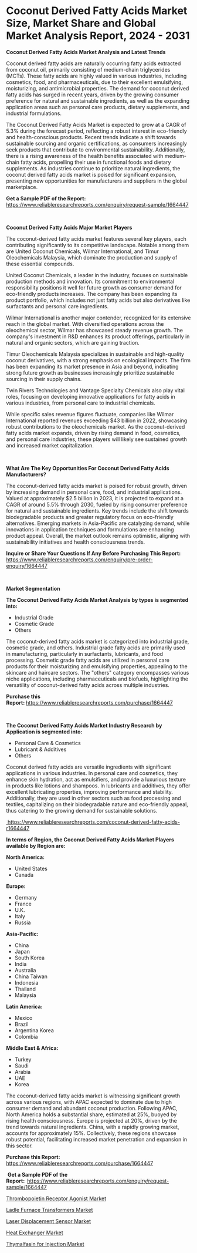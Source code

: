 <p><h1>Coconut Derived Fatty Acids Market Size, Market Share and Global Market Analysis Report, 2024 - 2031</h1></p><p><strong>Coconut Derived Fatty Acids Market Analysis and Latest Trends</strong></p>
<p><p>Coconut derived fatty acids are naturally occurring fatty acids extracted from coconut oil, primarily consisting of medium-chain triglycerides (MCTs). These fatty acids are highly valued in various industries, including cosmetics, food, and pharmaceuticals, due to their excellent emulsifying, moisturizing, and antimicrobial properties. The demand for coconut derived fatty acids has surged in recent years, driven by the growing consumer preference for natural and sustainable ingredients, as well as the expanding application areas such as personal care products, dietary supplements, and industrial formulations.</p><p>The Coconut Derived Fatty Acids Market is expected to grow at a CAGR of 5.3% during the forecast period, reflecting a robust interest in eco-friendly and health-conscious products. Recent trends indicate a shift towards sustainable sourcing and organic certifications, as consumers increasingly seek products that contribute to environmental sustainability. Additionally, there is a rising awareness of the health benefits associated with medium-chain fatty acids, propelling their use in functional foods and dietary supplements. As industries continue to prioritize natural ingredients, the coconut derived fatty acids market is poised for significant expansion, presenting new opportunities for manufacturers and suppliers in the global marketplace.</p></p>
<p><strong>Get a Sample PDF of the Report:&nbsp;</strong> <a href="https://www.reliableresearchreports.com/enquiry/request-sample/1664447?utm_campaign=1289&utm_medium=2&utm_source=Github&utm_content=ia&utm_term=03102024&utm_id=coconut-derived-fatty-acids">https://www.reliableresearchreports.com/enquiry/request-sample/1664447</a></p>
<p>&nbsp;</p>
<p><strong>Coconut Derived Fatty Acids Major Market Players</strong></p>
<p><p>The coconut-derived fatty acids market features several key players, each contributing significantly to its competitive landscape. Notable among them are United Coconut Chemicals, Wilmar International, and Timur Oleochemicals Malaysia, which dominate the production and supply of these essential compounds.</p><p>United Coconut Chemicals, a leader in the industry, focuses on sustainable production methods and innovation. Its commitment to environmental responsibility positions it well for future growth as consumer demand for eco-friendly products increases. The company has been expanding its product portfolio, which includes not just fatty acids but also derivatives like surfactants and personal care ingredients.</p><p>Wilmar International is another major contender, recognized for its extensive reach in the global market. With diversified operations across the oleochemical sector, Wilmar has showcased steady revenue growth. The company's investment in R&D enhances its product offerings, particularly in natural and organic sectors, which are gaining traction.</p><p>Timur Oleochemicals Malaysia specializes in sustainable and high-quality coconut derivatives, with a strong emphasis on ecological impacts. The firm has been expanding its market presence in Asia and beyond, indicating strong future growth as businesses increasingly prioritize sustainable sourcing in their supply chains.</p><p>Twin Rivers Technologies and Vantage Specialty Chemicals also play vital roles, focusing on developing innovative applications for fatty acids in various industries, from personal care to industrial chemicals.</p><p>While specific sales revenue figures fluctuate, companies like Wilmar International reported revenues exceeding $43 billion in 2022, showcasing robust contributions to the oleochemicals market. As the coconut-derived fatty acids market expands, driven by rising demand in food, cosmetics, and personal care industries, these players will likely see sustained growth and increased market capitalization.</p></p>
<p>&nbsp;</p>
<p><strong>What Are The Key Opportunities For Coconut Derived Fatty Acids Manufacturers?</strong></p>
<p><p>The coconut-derived fatty acids market is poised for robust growth, driven by increasing demand in personal care, food, and industrial applications. Valued at approximately $2.5 billion in 2023, it is projected to expand at a CAGR of around 5.5% through 2030, fueled by rising consumer preference for natural and sustainable ingredients. Key trends include the shift towards biodegradable products and greater regulatory focus on eco-friendly alternatives. Emerging markets in Asia-Pacific are catalyzing demand, while innovations in application techniques and formulations are enhancing product appeal. Overall, the market outlook remains optimistic, aligning with sustainability initiatives and health consciousness trends.</p></p>
<p><strong>Inquire or Share Your Questions If Any Before Purchasing This Report:</strong> <a href="https://www.reliableresearchreports.com/enquiry/pre-order-enquiry/1664447?utm_campaign=1289&utm_medium=2&utm_source=Github&utm_content=ia&utm_term=03102024&utm_id=coconut-derived-fatty-acids">https://www.reliableresearchreports.com/enquiry/pre-order-enquiry/1664447</a></p>
<p>&nbsp;</p>
<p><strong>Market Segmentation</strong></p>
<p><strong>The Coconut Derived Fatty Acids Market Analysis by types is segmented into:</strong></p>
<p><ul><li>Industrial Grade</li><li>Cosmetic Grade</li><li>Others</li></ul></p>
<p><p>The coconut-derived fatty acids market is categorized into industrial grade, cosmetic grade, and others. Industrial grade fatty acids are primarily used in manufacturing, particularly in surfactants, lubricants, and food processing. Cosmetic grade fatty acids are utilized in personal care products for their moisturizing and emulsifying properties, appealing to the skincare and haircare sectors. The "others" category encompasses various niche applications, including pharmaceuticals and biofuels, highlighting the versatility of coconut-derived fatty acids across multiple industries.</p></p>
<p><strong>Purchase this Report:&nbsp;</strong><a href="https://www.reliableresearchreports.com/purchase/1664447?utm_campaign=1289&utm_medium=2&utm_source=Github&utm_content=ia&utm_term=03102024&utm_id=coconut-derived-fatty-acids">https://www.reliableresearchreports.com/purchase/1664447</a></p>
<p>&nbsp;</p>
<p><strong>The Coconut Derived Fatty Acids Market Industry Research by Application is segmented into:</strong></p>
<p><ul><li>Personal Care & Cosmetics</li><li>Lubricant & Additives</li><li>Others</li></ul></p>
<p><p>Coconut derived fatty acids are versatile ingredients with significant applications in various industries. In personal care and cosmetics, they enhance skin hydration, act as emulsifiers, and provide a luxurious texture in products like lotions and shampoos. In lubricants and additives, they offer excellent lubricating properties, improving performance and stability. Additionally, they are used in other sectors such as food processing and textiles, capitalizing on their biodegradable nature and eco-friendly appeal, thus catering to the growing demand for sustainable solutions.</p></p>
<p><a href="https://www.reliableresearchreports.com/coconut-derived-fatty-acids-r1664447?utm_campaign=1289&utm_medium=2&utm_source=Github&utm_content=ia&utm_term=03102024&utm_id=coconut-derived-fatty-acids">&nbsp;https://www.reliableresearchreports.com/coconut-derived-fatty-acids-r1664447</a></p>
<p><strong>In terms of Region, the Coconut Derived Fatty Acids Market Players available by Region are:</strong></p>
<p>
    <p> <strong> North America: </strong>
        <ul>
            <li>United States</li>
            <li>Canada</li>
        </ul>
        </p> 
    <p> <strong> Europe: </strong>
        <ul>
            <li>Germany</li>
            <li>France</li>
            <li>U.K.</li>
            <li>Italy</li>
            <li>Russia</li>
        </ul>
        </p> 
    <p> <strong> Asia-Pacific: </strong>
        <ul>
            <li>China</li>
            <li>Japan</li>
            <li>South Korea</li>
            <li>India</li>
            <li>Australia</li>
            <li>China Taiwan</li>
            <li>Indonesia</li>
            <li>Thailand</li>
            <li>Malaysia</li>
        </ul>
        </p> 
    <p> <strong> Latin America: </strong>
        <ul>
            <li>Mexico</li>
            <li>Brazil</li>
            <li>Argentina Korea</li>
            <li>Colombia</li>
        </ul>
        </p> 
    <p> <strong> Middle East & Africa: </strong>
        <ul>
            <li>Turkey</li>
            <li>Saudi</li>
            <li>Arabia</li>
            <li>UAE</li>
            <li>Korea</li>
        </ul>
    </p>
    </p>
<p><p>The coconut-derived fatty acids market is witnessing significant growth across various regions, with APAC expected to dominate due to high consumer demand and abundant coconut production. Following APAC, North America holds a substantial share, estimated at 25%, buoyed by rising health consciousness. Europe is projected at 20%, driven by the trend towards natural ingredients. China, with a rapidly growing market, accounts for approximately 15%. Collectively, these regions showcase robust potential, facilitating increased market penetration and expansion in this sector.</p></p>
<p><strong>Purchase this Report: </strong><a href="https://www.reliableresearchreports.com/purchase/1664447?utm_campaign=1289&utm_medium=2&utm_source=Github&utm_content=ia&utm_term=03102024&utm_id=coconut-derived-fatty-acids">https://www.reliableresearchreports.com/purchase/1664447</a></p>
<p>&nbsp;<strong>Get a Sample PDF of the Report:&nbsp;&nbsp;</strong><a href="https://www.reliableresearchreports.com/enquiry/request-sample/1664447?utm_campaign=1289&utm_medium=2&utm_source=Github&utm_content=ia&utm_term=03102024&utm_id=coconut-derived-fatty-acids">https://www.reliableresearchreports.com/enquiry/request-sample/1664447</a></p>
<p><strong></strong></p>
<p><p><a href="https://issuu.com/reportprime-2/docs/thrombopoietin-receptor-agonist-mar_1315c4ba5009e3?utm_campaign=1289&utm_medium=2&utm_source=Github&utm_content=ia&utm_term=03102024&utm_id=coconut-derived-fatty-acids">Thrombopoietin Receptor Agonist Market</a></p><p><a href="https://github.com/globismark/Market-Research-Report-List-5/blob/main/ladle-furnace-transformers-market.md?utm_campaign=1289&utm_medium=2&utm_source=Github&utm_content=ia&utm_term=03102024&utm_id=coconut-derived-fatty-acids">Ladle Furnace Transformers Market</a></p><p><a href="https://www.linkedin.com/pulse/laser-displacement-sensor-market-research-report-exploring-size-gqyhf?trackingId=bX9pygSiS4KC%2Br5JqLF%2FVQ%3D%3D&utm_campaign=1289&utm_medium=2&utm_source=Github&utm_content=ia&utm_term=03102024&utm_id=coconut-derived-fatty-acids">Laser Displacement Sensor Market</a></p><p><a href="https://www.linkedin.com/pulse/global-heat-exchanger-market-analysis-key-trends-future-p2jhe?utm_campaign=1289&utm_medium=2&utm_source=Github&utm_content=ia&utm_term=03102024&utm_id=coconut-derived-fatty-acids">Heat Exchanger Market</a></p><p><a href="https://issuu.com/reportprime-2/docs/thymalfasin-for-injection-market-si_58339cfd691945?utm_campaign=1289&utm_medium=2&utm_source=Github&utm_content=ia&utm_term=03102024&utm_id=coconut-derived-fatty-acids">Thymalfasin for Injection Market</a></p></p>